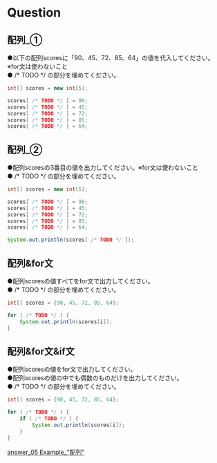# Question

## 配列_①
●以下の配列scoresに「90、45、72、85、64」の値を代入してください。※for文は使わないこと  
● /* TODO */ の部分を埋めてください。

```java
int[] scores = new int[5];

scores[ /* TODO */ ] = 90;
scores[ /* TODO */ ] = 45;
scores[ /* TODO */ ] = 72;
scores[ /* TODO */ ] = 85;
scores[ /* TODO */ ] = 64;
```

## 配列_②
●配列scoresの3番目の値を出力してください。※for文は使わないこと   
● /* TODO */ の部分を埋めてください。  

```java
int[] scores = new int[5];

scores[ /* TODO */ ] = 90;
scores[ /* TODO */ ] = 45;
scores[ /* TODO */ ] = 72;
scores[ /* TODO */ ] = 85;
scores[ /* TODO */ ] = 64;

System.out.println(scores[ /* TODO */ ]);
```

## 配列&for文
●配列scoresの値すべてをfor文で出力してください。   
● /* TODO */ の部分を埋めてください。  

```java
int[] scores = {90, 45, 72, 85, 64};

for ( /* TODO */ ) {
    System.out.println(scores[i]);
}
```

## 配列&for文&if文
●配列scoresの値をfor文で出力してください。  
●配列scoresの値の中でも偶数のものだけを出力してください。  
● /* TODO */ の部分を埋めてください。  

```java
int[] scores = {90, 45, 72, 85, 64};

for ( /* TODO */ ) {
    if ( /* TODO */ ) {
        System.out.println(scores[i]);
    }
}
```

[answer_05 Example_"配列"](https://github.com/ktsuru-cw/Java_training/blob/master/Answer/answer_05_%22%E9%85%8D%E5%88%97%22.md)
